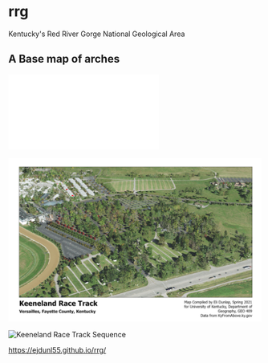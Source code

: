 # rrg

Kentucky's Red River Gorge National Geological Area

## A Base map of arches

![Kentucky's Red River Gorge National Geological Area](basemap/rrg.pdf)

![Keeneland Race Track](L7.jpg)

![Keeneland Race Track Sequence](L7race.gif)

https://ejdunl55.github.io/rrg/
